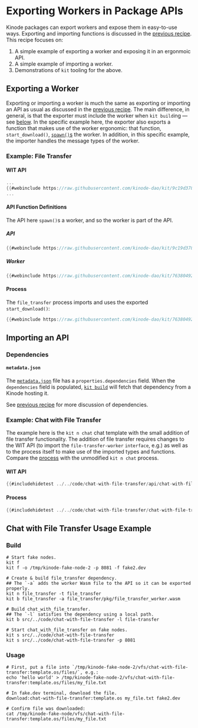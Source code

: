 # Exporting Workers in Package APIs

Kinode packages can export workers and expose them in easy-to-use ways.
Exporting and importing functions is discussed in the [previous recipe](./package_apis.md).
This recipe focuses on:
1. A simple example of exporting a worker and exposing it in an ergonmoic API.
2. A simple example of importing a worker.
3. Demonstrations of `kit` tooling for the above.

## Exporting a Worker

Exporting or importing a worker is much the same as exporting or importing an API as usual as discussed in the [previous recipe](./package_apis.md).
The main difference, in general, is that the exporter must include the worker when `kit build`ing — see [below](#chat-with-file-transfer-usage-example).
In the specific example here, the exporter also exports a function that makes use of the worker ergonomic: that function, `start_download()`, [`spawn()`s](https://github.com/kinode-dao/process_lib/blob/9a53504693676094ba06f601312457675d10ca8a/src/lib.rs#L137) the worker.
In addition, in this specific example, the importer handles the message types of the worker.

### Example: File Transfer

#### WIT API

```rust
...
{{#webinclude https://raw.githubusercontent.com/kinode-dao/kit/9c19d378b8f9f94975c4b4790029b1363c26e0fc/src/new/templates/rust/no-ui/file_transfer/api/%7Bpackage_name%7D%3A%7Bpublisher%7D-v0.wit 16:73}}
...
```

#### API Function Definitions

The API here `spawn()`s a worker, and so the worker is part of the API.

##### API

```rust
{{#webinclude https://raw.githubusercontent.com/kinode-dao/kit/9c19d378b8f9f94975c4b4790029b1363c26e0fc/src/new/templates/rust/no-ui/file_transfer/file_transfer_worker_api/src/lib.rs}}
```

##### Worker

```rust
{{#webinclude https://raw.githubusercontent.com/kinode-dao/kit/76380492ac93f701a837763968fdff24aaef36c6/src/new/templates/rust/no-ui/file_transfer/file_transfer_worker/src/lib.rs}}
```

#### Process

The `file_transfer` process imports and uses the exported `start_download()`:

```rust
{{#webinclude https://raw.githubusercontent.com/kinode-dao/kit/76380492ac93f701a837763968fdff24aaef36c6/src/new/templates/rust/no-ui/file_transfer/%7Bpackage_name%7D/src/lib.rs}}
```

## Importing an API

### Dependencies

#### `metadata.json`

The [`metadata.json`](https://github.com/kinode-dao/kinode-book/blob/main/src/code/chat-with-file-transfer/metadata.json#L14-L16) file has a `properties.dependencies` field.
When the `dependencies` field is populated, [`kit build`](../kit/build.md) will fetch that dependency from a Kinode hosting it.

See [previous recipe](./package_apis.md#dependencies) for more discussion of dependencies.

### Example: Chat with File Transfer

The example here is the `kit n chat` chat template with the small addition of file transfer functionality.
The addition of file transfer requires changes to the WIT API (to import the `file-transfer-worker` `interface`, e.g.) as well as to the process itself to make use of the imported types and functions.
Compare the [process](#process-1) with the unmodified `kit n chat` process.

#### WIT API

```rust
{{#includehidetest ../../code/chat-with-file-transfer/api/chat-with-file-transfer:template.os-v0.wit}}
```

#### Process

```rust
{{#includehidetest ../../code/chat-with-file-transfer/chat-with-file-transfer/src/lib.rs}}
```

## Chat with File Transfer Usage Example

### Build

```
# Start fake nodes.
kit f
kit f -o /tmp/kinode-fake-node-2 -p 8081 -f fake2.dev

# Create & build file_transfer dependency.
## The `-a` adds the worker Wasm file to the API so it can be exported properly.
kit n file_transfer -t file_transfer
kit b file_transfer -a file_transfer/pkg/file_transfer_worker.wasm

# Build chat_with_file_transfer.
## The `-l` satisfies the dependency using a local path.
kit b src/../code/chat-with-file-transfer -l file-transfer

# Start chat_with_file_transfer on fake nodes.
kit s src/../code/chat-with-file-transfer
kit s src/../code/chat-with-file-transfer -p 8081
```

### Usage

```
# First, put a file into `/tmp/kinode-fake-node-2/vfs/chat-with-file-transfer:template.os/files/`, e.g.:
echo 'hello world' > /tmp/kinode-fake-node-2/vfs/chat-with-file-transfer:template.os/files/my_file.txt

# In fake.dev terminal, download the file.
download:chat-with-file-transfer:template.os my_file.txt fake2.dev

# Confirm file was downloaded:
cat /tmp/kinode-fake-node/vfs/chat-with-file-transfer:template.os/files/my_file.txt
```
